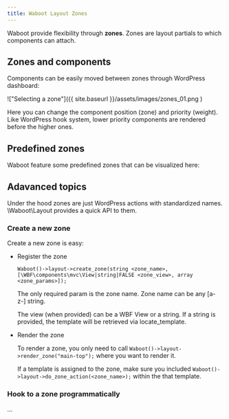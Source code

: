 ```yaml
---
title: Waboot Layout Zones
---
```


Waboot provide flexibility through **zones**. Zones are layout partials to which components can attach. 

## Zones and components

Components can be easily moved between zones through WordPress dashboard:

!["Selecting a zone"]({{ site.baseurl }}/assets/images/zones_01.png )

Here you can change the component position (zone) and priority (weight). Like WordPress hook system, lower priority components are rendered before the higher ones.

## Predefined zones

Waboot feature some predefined zones that can be visualized here:

## Adavanced topics

Under the hood zones are just WordPress actions with standardized names. \Waboot\Layout provides a quick API to them.

### Create a new zone

Create a new zone is easy:

- Register the zone
    ```
    Waboot()->layout->create_zone(string <zone_name>, [\WBF\components\mvc\View|string|FALSE <zone_view>, array <zone_params>]);
    ```
    
    The only required param is the zone name. Zone name can be any [a-z-] string. 
    
    The view (when provided) can be a WBF View or a string. If a string is provided, the template will be retrieved via locate_template.

- Render the zone

    To render a zone, you only need to call `Waboot()->layout->render_zone("main-top");` where you want to render it.
    
    If a template is assigned to the zone, make sure you included `Waboot()->layout->do_zone_action(<zone_name>);` within the that template.

### Hook to a zone programmatically

...


